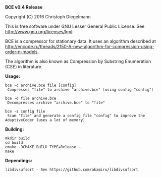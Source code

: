 **BCE v0.4 Release**

Copyright (C) 2016  Christoph Diegelmann

This is free software under GNU Lesser General Public License. See <http://www.gnu.org/licenses/lgpl>

BCE is a compressor for stationary data. It uses an algorithm described at http://encode.ru/threads/2150-A-new-algorithm-for-compression-using-order-n-models.

The algorithm is also known as Compression by Substring Enumeration (CSE) in literature.

**Usage:**

    bce -c archive.bce file [config]
     Compresses "file" to archive "archive.bce" [using config "config"]

    bce -d file archive.bce
     Decompresses archive "archive.bce" to "file"

    bce -s config file
     Scan "file" and generate a config file "config" to improve the AdaptiveCoder (uses a lot of memory)

**Building:**

    mkdir build
    cd build
    cmake -DCMAKE_BUILD_TYPE=Release ..
    make

**Dependings:**

    libdivsufsort - See https://github.com/akamiru/libdivsufsort
